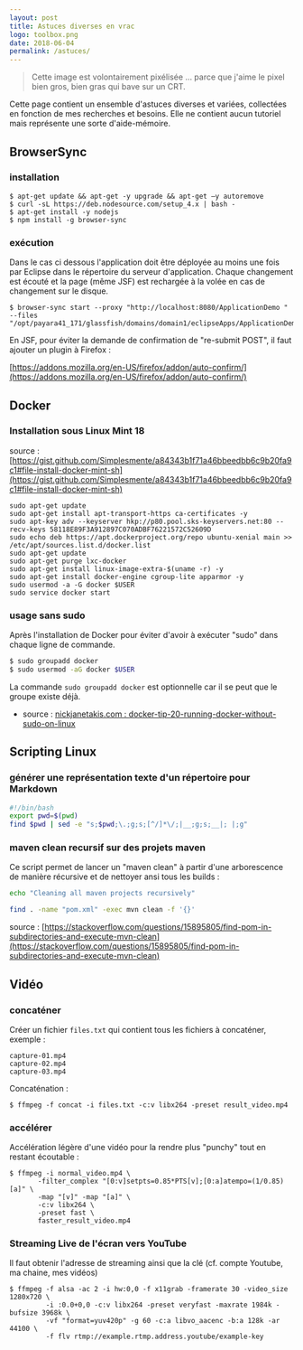 ```yaml
---
layout: post
title: Astuces diverses en vrac
logo: toolbox.png
date: 2018-06-04
permalink: /astuces/
---
```


<div class="intro" markdown='1'>

> Cette image est volontairement pixélisée ... parce que j'aime le pixel bien gros, bien gras qui bave 
> sur un CRT.

Cette page contient un ensemble d'astuces diverses et variées, collectées en fonction de mes recherches
et besoins. Elle ne contient aucun tutoriel mais représente une sorte d'aide-mémoire.

</div>

<!--excerpt-->


## BrowserSync

### installation

```
$ apt-get update && apt-get -y upgrade && apt-get –y autoremove
$ curl -sL https://deb.nodesource.com/setup_4.x | bash -
$ apt-get install -y nodejs
$ npm install -g browser-sync
```

### exécution 

Dans le cas ci dessous l'application doit être déployée au moins une fois par Eclipse dans le répertoire
du serveur d'application. Chaque changement est écouté et la page (même JSF) est rechargée à la volée en 
cas de changement sur le disque.

```
$ browser-sync start --proxy "http://localhost:8080/ApplicationDemo " --files "/opt/payara41_171/glassfish/domains/domain1/eclipseApps/ApplicationDemo/**/*"
```

En JSF, pour éviter la demande de confirmation de "re-submit POST", il faut ajouter un plugin à Firefox :

[https://addons.mozilla.org/en-US/firefox/addon/auto-confirm/](https://addons.mozilla.org/en-US/firefox/addon/auto-confirm/)


## Docker

### Installation sous Linux Mint 18 

source : [https://gist.github.com/Simplesmente/a84343b1f71a46bbeedbb6c9b20fa9c1#file-install-docker-mint-sh](https://gist.github.com/Simplesmente/a84343b1f71a46bbeedbb6c9b20fa9c1#file-install-docker-mint-sh)

```
sudo apt-get update
sudo apt-get install apt-transport-https ca-certificates -y
sudo apt-key adv --keyserver hkp://p80.pool.sks-keyservers.net:80 --recv-keys 58118E89F3A912897C070ADBF76221572C52609D
sudo echo deb https://apt.dockerproject.org/repo ubuntu-xenial main >> /etc/apt/sources.list.d/docker.list
sudo apt-get update
sudo apt-get purge lxc-docker
sudo apt-get install linux-image-extra-$(uname -r) -y
sudo apt-get install docker-engine cgroup-lite apparmor -y
sudo usermod -a -G docker $USER
sudo service docker start
```


### usage sans sudo

Après l'installation de Docker pour éviter d'avoir à exécuter "sudo" dans chaque ligne de commande.

```bash
$ sudo groupadd docker
$ sudo usermod -aG docker $USER
```

La commande `sudo groupadd docker` est optionnelle car il se peut que le groupe existe déjà.

* source : [nickjanetakis.com : docker-tip-20-running-docker-without-sudo-on-linux](https://nickjanetakis.com/blog/docker-tip-20-running-docker-without-sudo-on-linux)

## Scripting Linux

### générer une représentation texte d'un répertoire pour Markdown

```bash
#!/bin/bash
export pwd=$(pwd)
find $pwd | sed -e "s;$pwd;\.;g;s;[^/]*\/;|__;g;s;__|; |;g"
```

### maven clean recursif sur des projets maven

Ce script permet de lancer un "maven clean" à partir d'une arborescence de manière récursive et 
de nettoyer ansi tous les builds :

```bash
echo "Cleaning all maven projects recursively"

find . -name "pom.xml" -exec mvn clean -f '{}'
```

source : [https://stackoverflow.com/questions/15895805/find-pom-in-subdirectories-and-execute-mvn-clean](https://stackoverflow.com/questions/15895805/find-pom-in-subdirectories-and-execute-mvn-clean)

## Vidéo

### concaténer

Créer un fichier `files.txt` qui contient tous les fichiers à concaténer, exemple :

```
capture-01.mp4
capture-02.mp4
capture-03.mp4
```

Concaténation :

```
$ ffmpeg -f concat -i files.txt -c:v libx264 -preset result_video.mp4
```

### accélérer

Accélération légère d'une vidéo pour la rendre plus "punchy" tout en restant écoutable :

```
$ ffmpeg -i normal_video.mp4 \ 
       -filter_complex "[0:v]setpts=0.85*PTS[v];[0:a]atempo=(1/0.85)[a]" \
       -map "[v]" -map "[a]" \
       -c:v libx264 \
       -preset fast \
       faster_result_video.mp4
```

### Streaming Live de l'écran vers YouTube

Il faut obtenir l'adresse de streaming ainsi que la clé (cf. compte Youtube, ma chaine, mes vidéos)

```
$ ffmpeg -f alsa -ac 2 -i hw:0,0 -f x11grab -framerate 30 -video_size 1280x720 \
         -i :0.0+0,0 -c:v libx264 -preset veryfast -maxrate 1984k -bufsize 3968k \
         -vf "format=yuv420p" -g 60 -c:a libvo_aacenc -b:a 128k -ar 44100 \
         -f flv rtmp://example.rtmp.address.youtube/example-key
```
